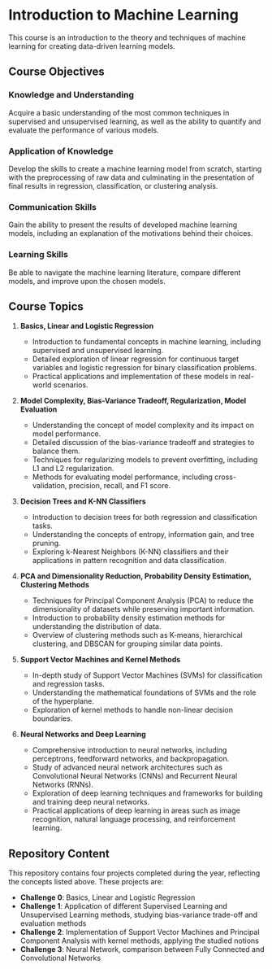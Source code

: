 # Introduction to Machine Learning

This course is an introduction to the theory and techniques of machine learning for creating data-driven learning models.

## Course Objectives

### Knowledge and Understanding
Acquire a basic understanding of the most common techniques in supervised and unsupervised learning, as well as the ability to quantify and evaluate the performance of various models.

### Application of Knowledge
Develop the skills to create a machine learning model from scratch, starting with the preprocessing of raw data and culminating in the presentation of final results in regression, classification, or clustering analysis.

### Communication Skills
Gain the ability to present the results of developed machine learning models, including an explanation of the motivations behind their choices.

### Learning Skills
Be able to navigate the machine learning literature, compare different models, and improve upon the chosen models.

## Course Topics

1. **Basics, Linear and Logistic Regression**
    - Introduction to fundamental concepts in machine learning, including supervised and unsupervised learning.
    - Detailed exploration of linear regression for continuous target variables and logistic regression for binary classification problems.
    - Practical applications and implementation of these models in real-world scenarios.

2. **Model Complexity, Bias-Variance Tradeoff, Regularization, Model Evaluation**
    - Understanding the concept of model complexity and its impact on model performance.
    - Detailed discussion of the bias-variance tradeoff and strategies to balance them.
    - Techniques for regularizing models to prevent overfitting, including L1 and L2 regularization.
    - Methods for evaluating model performance, including cross-validation, precision, recall, and F1 score.

3. **Decision Trees and K-NN Classifiers**
    - Introduction to decision trees for both regression and classification tasks.
    - Understanding the concepts of entropy, information gain, and tree pruning.
    - Exploring k-Nearest Neighbors (K-NN) classifiers and their applications in pattern recognition and data classification.

4. **PCA and Dimensionality Reduction, Probability Density Estimation, Clustering Methods**
    - Techniques for Principal Component Analysis (PCA) to reduce the dimensionality of datasets while preserving important information.
    - Introduction to probability density estimation methods for understanding the distribution of data.
    - Overview of clustering methods such as K-means, hierarchical clustering, and DBSCAN for grouping similar data points.

5. **Support Vector Machines and Kernel Methods**
    - In-depth study of Support Vector Machines (SVMs) for classification and regression tasks.
    - Understanding the mathematical foundations of SVMs and the role of the hyperplane.
    - Exploration of kernel methods to handle non-linear decision boundaries.

6. **Neural Networks and Deep Learning**
    - Comprehensive introduction to neural networks, including perceptrons, feedforward networks, and backpropagation.
    - Study of advanced neural network architectures such as Convolutional Neural Networks (CNNs) and Recurrent Neural Networks (RNNs).
    - Exploration of deep learning techniques and frameworks for building and training deep neural networks.
    - Practical applications of deep learning in areas such as image recognition, natural language processing, and reinforcement learning.

## Repository Content
This repository contains four projects completed during the year, reflecting the concepts listed above. These projects are:
- **Challenge 0**: Basics, Linear and Logistic Regression
- **Challenge 1**: Application of different Supervised Learning and Unsupervised Learning methods, studying bias-variance trade-off and evaluation methods
- **Challenge 2**: Implementation of Support Vector Machines and Principal Component Analysis with kernel methods, applying the studied notions
- **Challenge 3**: Neural Network, comparison between Fully Connected and Convolutional Networks
